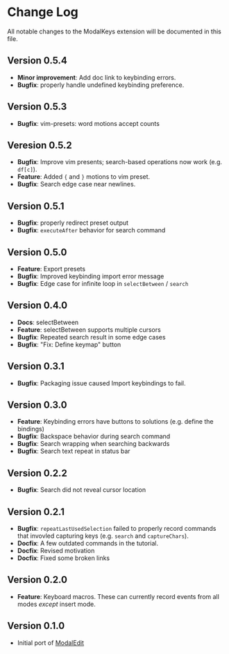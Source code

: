 # Change Log

All notable changes to the ModalKeys extension will be documented in this file.

## Version 0.5.4
- **Minor improvement**: Add doc link to keybinding errors.
- **Bugfix**: properly handle undefined keybinding preference.

## Version 0.5.3
- **Bugfix**: vim-presets: word motions accept counts

## Veresion 0.5.2
- **Bugfix**: Improve vim presents; search-based operations now work (e.g. `df[c]`).
- **Feature**: Added `{` and `}` motions to vim preset.
- **Bugfix**: Search edge case near newlines.

## Version 0.5.1
- **Bugfix**: properly redirect preset output
- **Bugfix**: `executeAfter` behavior for search command

## Version 0.5.0
- **Feature**: Export presets 
- **Bugfix**: Improved keybinding import error message
- **Bugfix**: Edge case for infinite loop in `selectBetween` / `search`

## Version 0.4.0

- **Docs**: selectBetween
- **Feature**: selectBetween supports multiple cursors
- **Bugfix**: Repeated search result in some edge cases
- **Bugfix**: "Fix: Define keymap" button

## Version 0.3.1

- **Bugfix**: Packaging issue caused Import keybindings to fail.

## Version 0.3.0

- **Feature**: Keybinding errors have buttons to solutions (e.g. define the bindings)
- **Bugfix**: Backspace behavior during search command
- **Bugfix**: Search wrapping when searching backwards
- **Bugfix**: Search text repeat in status bar

## Version 0.2.2

- **Bugfix**: Search did not reveal cursor location

## Version 0.2.1

- **Bugfix**: `repeatLastUsedSelection` failed to properly record commands
that invovled capturing keys (e.g. `search` and `captureChars`).
- **Docfix**: A few outdated commands in the tutorial. 
- **Docfix**: Revised motivation
- **Docfix**: Fixed some broken links

## Version 0.2.0

- **Feature**: Keyboard macros. These can currently record events from all modes *except* insert mode.

## Version 0.1.0

- Initial port of [ModalEdit](https://github.com/johtela/vscode-modaledit)